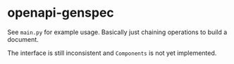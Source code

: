 # openapi-genspec

See `main.py` for example usage. Basically just chaining operations to build a document.

The interface is still inconsistent and `Components` is not yet implemented.